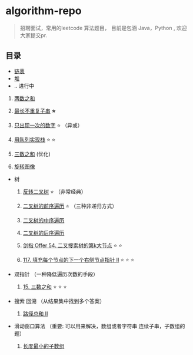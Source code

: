 # algorithm-repo

> 招聘面试，常用的leetcode 算法题目， 目前是包涵 Java，Python , 欢迎大家提交pr.


## 目录

- [链表](docs/链表.md)
- [堆](docs/堆.md)
- .. 进行中



1. [两数之和](docs/1.md)

2. [最长不重复子串](docs/1.md)  **⭐️**

3. [只出现一次的数字](docs/1.md) ⭐️ （异或）

4. [用队列实现栈](docs/1.md) ⭐️ ⭐️

5. [三数之和](docs/1.md) (优化)

6. [旋转图像](docs/1.md) 

   



- 树

  1. [反转二叉树](docs/1.md)   ⭐️ （非常经典）

  2. [二叉树的前序遍历](docs/树.md)  ⭐️ （三种非递归方式）
  3. [二叉树的中序遍历](docs/树.md)
  4. [二叉树的后序遍历](docs/树.md)
  5. [剑指 Offer 54. 二叉搜索树的第k大节点](docs/树.md) ⭐️ ⭐️  
  6. [117. 填充每个节点的下一个右侧节点指针 II](/docs/树.md) ⭐️ ⭐️  ⭐️ 

- 双指针 （一种降低遍历次数的手段）
  1.  [15. 三数之和](docs/1.md)  ⭐️ ⭐️ ⭐️ 

- 搜索 回溯 （从结果集中找到多个答案）
  1. [路径总和 II](docs/搜索.md)
- 滑动窗口算法 （重要: 可以用来解决，数组或者字符串 连续子串，子数组的题）
  1. [长度最小的子数组](docs/滑动窗口.md)

